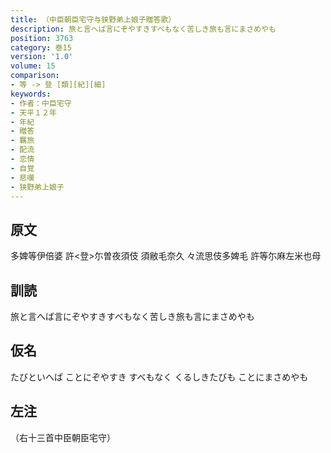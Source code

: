 ```yaml
---
title: （中臣朝臣宅守与狭野弟上娘子贈答歌）
description: 旅と言へば言にぞやすきすべもなく苦しき旅も言にまさめやも
position: 3763
category: 巻15
version: '1.0'
volume: 15
comparison:
- 等 -> 登 [類][紀][細]
keywords:
- 作者：中臣宅守
- 天平１２年
- 年紀
- 贈答
- 羈旅
- 配流
- 恋情
- 自覚
- 悲嘆
- 狭野弟上娘子
---
```


## 原文

多婢等伊倍婆 許<登>尓曽夜須伎 須敝毛奈久 々流思伎多婢毛 許等尓麻左米也母

## 訓読

旅と言へば言にぞやすきすべもなく苦しき旅も言にまさめやも

## 仮名

たびといへば ことにぞやすき すべもなく くるしきたびも ことにまさめやも

## 左注

（右十三首中臣朝臣宅守）
